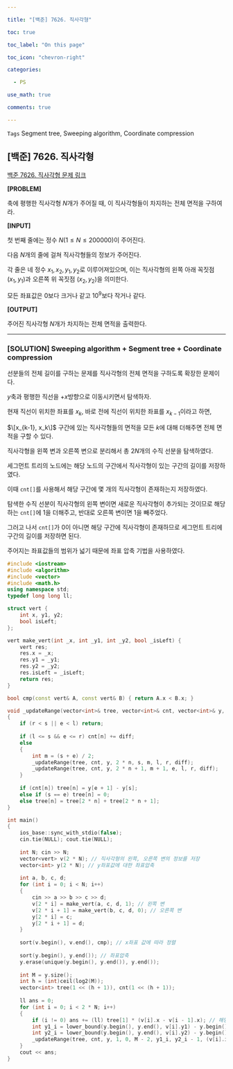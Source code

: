 ```yaml
---

title: "[백준] 7626. 직사각형"

toc: true

toc_label: "On this page"

toc_icon: "chevron-right"

categories:

  - PS

use_math: true

comments: true

---
```


`Tags` Segment tree, Sweeping algorithm, Coordinate compression

## [백준] 7626. 직사각형

[백준 7626. 직사각형 문제 링크](https://www.acmicpc.net/problem/7626)

**[PROBLEM]**

축에 평행한 직사각형 $N$개가 주어질 때, 이 직사각형들이 차지하는 전체 면적을 구하여라.

**[INPUT]**

첫 번째 줄에는 정수 $N$($1 \leq N \leq 200000$)이 주어진다.

다음 $N$개의 줄에 걸쳐 직사각형들의 정보가 주어진다.

각 줄은 네 정수 $x_1, x_2, y_1, y_2$로 이루어져있으며, 이는 직사각형의 왼쪽 아래 꼭짓점 $(x_1, y_1)$과 오른쪽 위 꼭짓점 $(x_2, y_2)$을 의미한다.

모든 좌표값은 $0$보다 크거나 같고 $10^9$보다 작거나 같다.

**[OUTPUT]**

주어진 직사각형 $N$개가 차지하는 전체 면적을 출력한다.

---

### [SOLUTION] Sweeping algorithm + Segment tree + Coordinate compression

선분들의 전체 길이를 구하는 문제를 직사각형의 전체 면적을 구하도록 확장한 문제이다.

$y$축과 평행한 직선을 $+x$방향으로 이동시키면서 탐색하자.

현재 직선이 위치한 좌표를 $x_k$, 바로 전에 직선이 위치한 좌표를 $x_{k-1}$이라고 하면,

$\[x_{k-1}, x_k\]$ 구간에 있는 직사각형들의 면적을 모든 $k$에 대해 더해주면 전체 면적을 구할 수 있다.

직사각형을 왼쪽 변과 오른쪽 변으로 분리해서 총 $2N$개의 수직 선분을 탐색하였다.

세그먼트 트리의 노드에는 해당 노드의 구간에서 직사각형이 있는 구간의 길이를 저장하였다.

이때 `cnt[]`를 사용해서 해당 구간에 몇 개의 직사각형이 존재하는지 저장하였다.

탐색한 수직 선분이 직사각형의 왼쪽 변이면 새로운 직사각형이 추가되는 것이므로 해당하는 `cnt[]`에 1을 더해주고, 반대로 오른쪽 변이면 1을 빼주었다.

그러고 나서 `cnt[]`가 0이 아니면 해당 구간에 직사각형이 존재하므로 세그먼트 트리에 구간의 길이를 저장하면 된다.

주어지는 좌표값들의 범위가 넓기 때문에 좌표 압축 기법을 사용하였다.

```cpp
#include <iostream>
#include <algorithm>
#include <vector>
#include <math.h>
using namespace std;
typedef long long ll;

struct vert {
    int x, y1, y2;
    bool isLeft;
};

vert make_vert(int _x, int _y1, int _y2, bool _isLeft) {
    vert res;
    res.x = _x;
    res.y1 = _y1;
    res.y2 = _y2;
    res.isLeft = _isLeft;
    return res;
}

bool cmp(const vert& A, const vert& B) { return A.x < B.x; }

void _updateRange(vector<int>& tree, vector<int>& cnt, vector<int>& y, int n, int s, int e, int l, int r, int diff)
{
    if (r < s || e < l) return;
    
    if (l <= s && e <= r) cnt[n] += diff;
    else
    {
        int m = (s + e) / 2;
        _updateRange(tree, cnt, y, 2 * n, s, m, l, r, diff);
        _updateRange(tree, cnt, y, 2 * n + 1, m + 1, e, l, r, diff);
    }
    
    if (cnt[n]) tree[n] = y[e + 1] - y[s];
    else if (s == e) tree[n] = 0;
    else tree[n] = tree[2 * n] + tree[2 * n + 1];
}

int main()
{
    ios_base::sync_with_stdio(false);
    cin.tie(NULL); cout.tie(NULL);
    
    int N; cin >> N;
    vector<vert> v(2 * N); // 직사각형의 왼쪽, 오른쪽 변의 정보를 저장
    vector<int> y(2 * N); // y좌표값에 대한 좌표압축
    
    int a, b, c, d;
    for (int i = 0; i < N; i++)
    {
        cin >> a >> b >> c >> d;
        v[2 * i] = make_vert(a, c, d, 1); // 왼쪽 변
        v[2 * i + 1] = make_vert(b, c, d, 0); // 오른쪽 변
        y[2 * i] = c;
        y[2 * i + 1] = d;
    }
    
    sort(v.begin(), v.end(), cmp); // x좌표 값에 따라 정렬
    
    sort(y.begin(), y.end()); // 좌표압축
    y.erase(unique(y.begin(), y.end()), y.end());
    
    int M = y.size();
    int h = (int)ceil(log2(M));
    vector<int> tree(1 << (h + 1)), cnt(1 << (h + 1));
    
    ll ans = 0;
    for (int i = 0; i < 2 * N; i++)
    {
        if (i != 0) ans += (ll) tree[1] * (v[i].x - v[i - 1].x); // 해당 구간에 있는 면적을 더해준다.
        int y1_i = lower_bound(y.begin(), y.end(), v[i].y1) - y.begin();
        int y2_i = lower_bound(y.begin(), y.end(), v[i].y2) - y.begin();
        _updateRange(tree, cnt, y, 1, 0, M - 2, y1_i, y2_i - 1, (v[i].isLeft) ? 1 : -1);
    }
    cout << ans;
}
```








